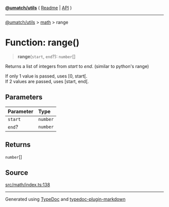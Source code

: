 [**@umatch/utils**](../../README.md) ( [Readme](../../README.md) \| [API](../../API.md) )

---

[@umatch/utils](../../API.md) > [math](../README.md) > range

# Function: range()

> **range**(`start`, `end`?): `number`[]

Returns a list of integers from _start_ to _end_.
(similar to python's range)

If only 1 value is passed, uses [0, start[.<br>
If 2 values are passed, uses [start, end[.

## Parameters

| Parameter | Type     |
| :-------- | :------- |
| `start`   | `number` |
| `end`?    | `number` |

## Returns

`number`[]

## Source

[src/math/index.ts:138](https://github.com/umatch-oficial/utils/blob/106c322/src/math/index.ts#L138)

---

Generated using [TypeDoc](https://typedoc.org/) and [typedoc-plugin-markdown](https://www.npmjs.com/package/typedoc-plugin-markdown)
